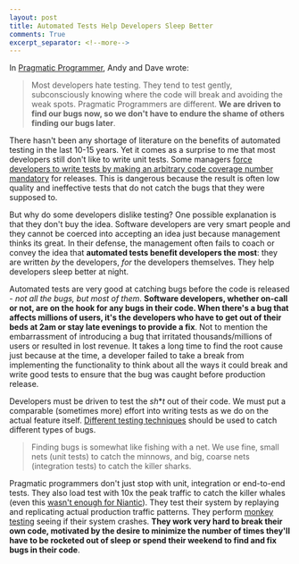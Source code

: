 ```yaml
---
layout: post
title: Automated Tests Help Developers Sleep Better
comments: True
excerpt_separator: <!--more-->
---
```


In [Pragmatic Programmer](https://www.amazon.com/Pragmatic-Programmer-Journeyman-Master/dp/020161622X), Andy and Dave wrote:

> Most developers hate testing. They tend to test gently, subconsciously knowing where the
code will break and avoiding the weak spots. Pragmatic Programmers are different. **We are
driven to find our bugs now, so we don't have to endure the shame of others finding our
bugs later**.

There hasn't been any shortage of literature on the benefits of automated testing in the last 10-15 years. Yet it comes as a surprise to me that most developers still don't like to write unit tests. Some managers [force developers to write tests by making an arbitrary code coverage number mandatory](http://codeahoy.com/2016/04/16/do-not-misuse-code-coverage/) for releases. This is dangerous because the result is often low quality and ineffective tests that do not catch the bugs that they were supposed to.

<!--more-->

But why do some developers dislike testing? One possible explanation is that they don't buy the idea. Software developers are very smart people and they cannot be coerced into accepting an idea just because management thinks its great. In their defense, the management often fails to coach or convey the idea that **automated tests benefit developers the most**: they are written *by* the developers, *for* the developers themselves. They help developers sleep better at night.

Automated tests are very good at catching bugs before the code is released - *not all the bugs, but most of them*. **Software developers, whether on-call or not, are on the hook for any bugs in their code. When there's a bug that affects millions of users, it's the developers who have to get out of their beds at 2am or stay late evenings to provide a fix**. Not to mention the embarrassment of introducing a bug that irritated thousands/millions of users or resulted in lost revenue. It takes a long time to find the root cause just because at the time, a developer failed to take a break from implementing the functionality to think about all the ways it could break and write good tests to ensure that the bug was caught before production release.

Developers must be driven to test the *sh***t* out of their code. We must put a comparable (sometimes more) effort into writing tests as we do on the actual feature itself. [Different testing techniques](http://codeahoy.com/2016/07/05/unit-integration-and-end-to-end-tests-finding-the-right-balance/) should be used to catch different types of bugs.

> Finding bugs is somewhat like fishing with a net. We use fine, small nets (unit tests) to
catch the minnows, and big, coarse nets (integration tests) to catch the killer sharks.

Pragmatic programmers don't just stop with unit, integration or end-to-end tests. They also load test with 10x the peak traffic to catch the killer whales (even this [wasn't enough for Niantic](http://www.shacknews.com/article/96998/pokemon-go-had-10x-more-users-at-launch-than-the-expected-worst-case-scenario)). They test their system by replaying and replicating actual production traffic patterns. They perform [monkey testing](https://en.wikipedia.org/wiki/Monkey_testing) seeing if their system crashes. **They work very hard to break their own code, motivated by the desire to minimize the number of times they'll have to be rocketed out of sleep or spend their weekend to find and fix bugs in their code**.
